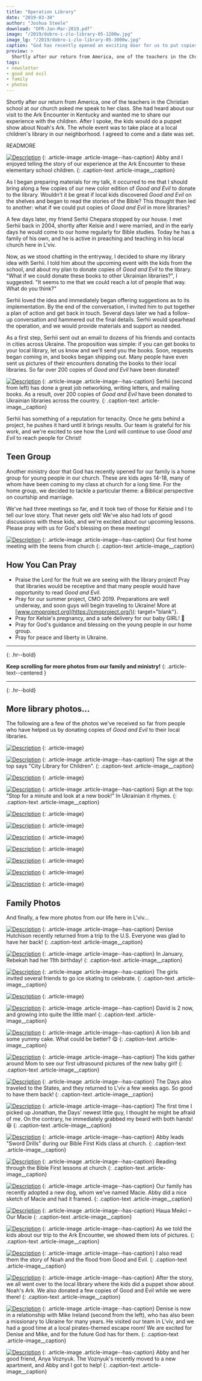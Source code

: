 ```yaml
---
title: "Operation Library"
date: "2019-03-30"
author: "Joshua Steele"
download: "OFR-Jan-Mar-2019.pdf"
image: "/2019/dobro-i-zlo-library-05-1200w.jpg"
image_lg: "/2019/dobro-i-zlo-library-05-3000w.jpg"
caption: "God has recently opened an exciting door for us to put copies of Good and Evil into Ukrainian libraries! Working with us to head up this project is our long-time friend, Serhii Chepara. Read on to learn how God is moving!"
preview: >
  Shortly after our return from America, one of the teachers in the Christian school at our church asked me speak to her class. She had heard about our visit to the Ark Encounter in Kentucky and wanted me to share our experience with the children. After I spoke, the kids would do a puppet show about Noah's Ark. The whole event was to take place at a local children's library in our neighborhood. I agreed to come and a date was set.
tags:
- newsletter
- good and evil
- family
- photos
---
```


Shortly after our return from America, one of the teachers in the Christian school at our church asked me speak to her class. She had heard about our visit to the Ark Encounter in Kentucky and wanted me to share our experience with the children. After I spoke, the kids would do a puppet show about Noah's Ark. The whole event was to take place at a local children's library in our neighborhood. I agreed to come and a date was set.

READMORE

[![Description](https://d21yo20tm8bmc2.cloudfront.net/2019/ark-story-03-700w.jpg)](https://d21yo20tm8bmc2.cloudfront.net/2019/ark-story-03-3000w.jpg)
{: .article-image .article-image--has-caption}
Abby and I enjoyed telling the story of our experience at the Ark Encounter to these elementary school children.
{: .caption-text .article-image__caption}

As I began preparing materials for my talk, it occurred to me that I should bring along a few copies of our new color edition of _Good and Evil_ to donate to the library. Wouldn't it be great if local kids discovered _Good and Evil_ on the shelves and began to read the stories of the Bible? This thought then led to another: what if we could put copies of _Good and Evil_ in more libraries?

A few days later, my friend Serhii Chepara stopped by our house. I met Serhii back in 2004, shortly after Kelsie and I were married, and in the early days he would come to our home regularly for Bible studies. Today he has a family of his own, and he is active in preaching and teaching in his local church here in L'viv.

Now, as we stood chatting in the entryway, I decided to share my library idea with Serhii. I told him about the upcoming event with the kids from the school, and about my plan to donate copies of _Good and Evil_ to the library. "What if we could donate these books to other Ukrainian libraries?", I suggested. "It seems to me that we could reach a lot of people that way. What do you think?"

Serhii loved the idea and immediately began offering suggestions as to its implementation. By the end of the conversation, I invited him to put together a plan of action and get back in touch. Several days later we had a follow-up conversation and hammered out the final details. Serhii would spearhead the operation, and we would provide materials and support as needed.

As a first step, Serhii sent out an email to dozens of his friends and contacts in cities across Ukraine. The proposition was simple: if you can get books to your local library, let us know and we'll send you the books. Soon, requests began coming in, and books began shipping out. Many people have even sent us pictures of their encounters donating the books to their local libraries. So far over 200 copies of _Good and Evil_ have been donated!

[![Description](https://d21yo20tm8bmc2.cloudfront.net/2019/operation-library-guys-700w.jpeg)](https://d21yo20tm8bmc2.cloudfront.net/2019/operation-library-guys-3000w.jpeg)
{: .article-image .article-image--has-caption}
Serhii (second from left) has done a great job networking, writing letters, and mailing books. As a result, over 200 copies of _Good and Evil_ have been donated to Ukrainian libraries across the country.
{: .caption-text .article-image__caption}

Serhii has something of a reputation for tenacity. Once he gets behind a project, he pushes it hard until it brings results. Our team is grateful for his work, and we're excited to see how the Lord will continue to use _Good and Evil_ to reach people for Christ!

## Teen Group

Another ministry door that God has recently opened for our family is a home group for young people in our church. These are kids ages 14-18, many of whom have been coming to my class at church for a long time. For the home group, we decided to tackle a particular theme: a Biblical perspective on courtship and marriage.

We've had three meetings so far, and it took two of those for Kelsie and I to tell our love story. That never gets old! We've also had lots of good discussions with these kids, and we're excited about our upcoming lessons. Please pray with us for God's blessing on these meetings!

[![Description](https://d21yo20tm8bmc2.cloudfront.net/2019/teen-group-700w.jpeg)](https://d21yo20tm8bmc2.cloudfront.net/2019/teen-group-3000w.jpeg)
{: .article-image .article-image--has-caption}
Our first home meeting with the teens from church
{: .caption-text .article-image__caption}

## How You Can Pray

* Praise the Lord for the fruit we are seeing with the library project! Pray that libraries would be receptive and that many people would have opportunity to read _Good and Evil_.
* Pray for our summer project, CMO 2019. Preparations are well underway, and soon guys will begin traveling to Ukraine! More at [www.cmoproject.org](https://cmoproject.org/){: target="blank"}.
* Pray for Kelsie's pregnancy, and a safe delivery for our baby GIRL! 💖
* Pray for God's guidance and blessing on the young people in our home group.
* Pray for peace and liberty in Ukraine.

---
{: .hr--bold}

**Keep scrolling for more photos from our family and ministry!**
{: .article-text--centered }

---
{: .hr--bold}

## More library photos...

The following are a few of the photos we've received so far from people who have helped us by donating copies of _Good and Evil_ to their local libraries.

[![Description](https://d21yo20tm8bmc2.cloudfront.net/2019/dobro-i-zlo-library-09-700w.jpg)](https://d21yo20tm8bmc2.cloudfront.net/2019/dobro-i-zlo-library-09-3000w.jpg)
{: .article-image}

[![Description](https://d21yo20tm8bmc2.cloudfront.net/2019/dobro-i-zlo-library-08-700w.jpg)](https://d21yo20tm8bmc2.cloudfront.net/2019/dobro-i-zlo-library-08-3000w.jpg)
{: .article-image .article-image--has-caption}
The sign at the top says "City Library for Children".
{: .caption-text .article-image__caption}

[![Description](https://d21yo20tm8bmc2.cloudfront.net/2019/dobro-i-zlo-library-10-700w.jpg)](https://d21yo20tm8bmc2.cloudfront.net/2019/dobro-i-zlo-library-10-3000w.jpg)
{: .article-image}

[![Description](https://d21yo20tm8bmc2.cloudfront.net/2019/dobro-i-zlo-library-02-700h.jpg)](https://d21yo20tm8bmc2.cloudfront.net/2019/dobro-i-zlo-library-02-3000h.jpg)
{: .article-image .article-image--has-caption}
Sign at the top: "Stop for a minute and look at a new book!" In Ukrainian it rhymes.
{: .caption-text .article-image__caption}

[![Description](https://d21yo20tm8bmc2.cloudfront.net/2019/dobro-i-zlo-library-14-700w.jpg)](https://d21yo20tm8bmc2.cloudfront.net/2019/dobro-i-zlo-library-14-3000w.jpg)
{: .article-image}

[![Description](https://d21yo20tm8bmc2.cloudfront.net/2019/dobro-i-zlo-library-11-700h.jpg)](https://d21yo20tm8bmc2.cloudfront.net/2019/dobro-i-zlo-library-11-3000h.jpg)
{: .article-image}

[![Description](https://d21yo20tm8bmc2.cloudfront.net/2019/dobro-i-zlo-library-13-700w.jpg)](https://d21yo20tm8bmc2.cloudfront.net/2019/dobro-i-zlo-library-13-3000w.jpg)
{: .article-image}

[![Description](https://d21yo20tm8bmc2.cloudfront.net/2019/dobro-i-zlo-library-12-700h.jpg)](https://d21yo20tm8bmc2.cloudfront.net/2019/dobro-i-zlo-library-12-3000h.jpg)
{: .article-image}

[![Description](https://d21yo20tm8bmc2.cloudfront.net/2019/dobro-i-zlo-library-15-700h.jpg)](https://d21yo20tm8bmc2.cloudfront.net/2019/dobro-i-zlo-library-15-3000h.jpg)
{: .article-image}

[![Description](https://d21yo20tm8bmc2.cloudfront.net/2019/dobro-i-zlo-library-03-700h.jpg)](https://d21yo20tm8bmc2.cloudfront.net/2019/dobro-i-zlo-library-03-3000h.jpg)
{: .article-image}

[![Description](https://d21yo20tm8bmc2.cloudfront.net/2019/dobro-i-zlo-library-16-700w.jpg)](https://d21yo20tm8bmc2.cloudfront.net/2019/dobro-i-zlo-library-16-3000w.jpg)
{: .article-image}

## Family Photos

And finally, a few more photos from our life here in L'viv...

[![Description](https://d21yo20tm8bmc2.cloudfront.net/2019/denise-airport-700w.jpeg)](https://d21yo20tm8bmc2.cloudfront.net/2019/denise-airport-3000w.jpeg)
{: .article-image .article-image--has-caption}
Denise Hutchison recently returned from a trip to the U.S. Everyone was glad to have her back!
{: .caption-text .article-image__caption}

[![Description](https://d21yo20tm8bmc2.cloudfront.net/2019/beka-birthday-01-700w.jpeg)](https://d21yo20tm8bmc2.cloudfront.net/2019/beka-birthday-01-3000w.jpeg)
{: .article-image .article-image--has-caption}
In January, Rebekah had her 11th birthday!
{: .caption-text .article-image__caption}

[![Description](https://d21yo20tm8bmc2.cloudfront.net/2019/beka-birthday-03-700w.jpeg)](https://d21yo20tm8bmc2.cloudfront.net/2019/beka-birthday-03-3000w.jpeg)
{: .article-image .article-image--has-caption}
The girls invited several friends to go ice skating to celebrate.
{: .caption-text .article-image__caption}

[![Description](https://d21yo20tm8bmc2.cloudfront.net/2019/beka-birthday-02-700w.jpeg)](https://d21yo20tm8bmc2.cloudfront.net/2019/beka-birthday-02-3000w.jpeg)
{: .article-image}

[![Description](https://d21yo20tm8bmc2.cloudfront.net/2019/david-little-man-700h.jpeg)](https://d21yo20tm8bmc2.cloudfront.net/2019/david-little-man-3000h.jpeg)
{: .article-image .article-image--has-caption}
David is 2 now, and growing into quite the little man!
{: .caption-text .article-image__caption}

[![Description](https://d21yo20tm8bmc2.cloudfront.net/2019/david-eats-cake-700w.jpeg)](https://d21yo20tm8bmc2.cloudfront.net/2019/david-eats-cake-3000w.jpeg)
{: .article-image .article-image--has-caption}
A lion bib and some yummy cake. What could be better? 😋
{: .caption-text .article-image__caption}

[![Description](https://d21yo20tm8bmc2.cloudfront.net/2019/first-baby-pics-700w.jpeg)](https://d21yo20tm8bmc2.cloudfront.net/2019/first-baby-pics-3000w.jpeg)
{: .article-image .article-image--has-caption}
The kids gather around Mom to see our first ultrasound pictures of the new baby girl!
{: .caption-text .article-image__caption}

[![Description](https://d21yo20tm8bmc2.cloudfront.net/2019/welcome-home-days-700w.jpeg)](https://d21yo20tm8bmc2.cloudfront.net/2019/welcome-home-days-3000w.jpeg)
{: .article-image .article-image--has-caption}
The Days also traveled to the States, and they returned to L'viv a few weeks ago. So good to have them back!
{: .caption-text .article-image__caption}

[![Description](https://d21yo20tm8bmc2.cloudfront.net/2019/jonathan-and-the-beard-700w.jpeg)](https://d21yo20tm8bmc2.cloudfront.net/2019/jonathan-and-the-beard-3000w.jpeg)
{: .article-image .article-image--has-caption}
The first time I picked up Jonathan, the Days' newest little guy, I thought he might be afraid of me. On the contrary, he immediately grabbed my beard with both hands! 😆
{: .caption-text .article-image__caption}

[![Description](https://d21yo20tm8bmc2.cloudfront.net/2019/abby-leads-sword-drills-700w.jpeg)](https://d21yo20tm8bmc2.cloudfront.net/2019/abby-leads-sword-drills-3000w.jpeg)
{: .article-image .article-image--has-caption}
Abby leads "Sword Drills" during our Bible First Kids class at church.
{: .caption-text .article-image__caption}

[![Description](https://d21yo20tm8bmc2.cloudfront.net/2019/bible-first-kids-reading-lesson-1-700w.jpeg)](https://d21yo20tm8bmc2.cloudfront.net/2019/bible-first-kids-reading-lesson-1-3000w.jpeg)
{: .article-image .article-image--has-caption}
Reading through the Bible First lessons at church
{: .caption-text .article-image__caption}

[![Description](https://d21yo20tm8bmc2.cloudfront.net/2019/abby-sketch-macie-700h.jpeg)](https://d21yo20tm8bmc2.cloudfront.net/2019/abby-sketch-macie-3000h.jpeg)
{: .article-image .article-image--has-caption}
Our family has recently adopted a new dog, whom we've named Macie. Abby did a nice sketch of Macie and had it framed.
{: .caption-text .article-image__caption}

[![Description](https://d21yo20tm8bmc2.cloudfront.net/2019/our-macie-700h.jpg)](https://d21yo20tm8bmc2.cloudfront.net/2019/our-macie-3000h.jpg)
{: .article-image .article-image--has-caption}
Наша Мейсі – Our Macie
{: .caption-text .article-image__caption}

[![Description](https://d21yo20tm8bmc2.cloudfront.net/2019/ark-story-01-700w.jpg)](https://d21yo20tm8bmc2.cloudfront.net/2019/ark-story-01-3000w.jpg)
{: .article-image .article-image--has-caption}
As we told the kids about our trip to the Ark Encounter, we showed them lots of pictures.
{: .caption-text .article-image__caption}

[![Description](https://d21yo20tm8bmc2.cloudfront.net/2019/ark-story-02-700h.jpg)](https://d21yo20tm8bmc2.cloudfront.net/2019/ark-story-02-3000h.jpg)
{: .article-image .article-image--has-caption}
I also read them the story of Noah and the flood from Good and Evil.
{: .caption-text .article-image__caption}

[![Description](https://d21yo20tm8bmc2.cloudfront.net/2019/ark-story-04-700w.jpg)](https://d21yo20tm8bmc2.cloudfront.net/2019/ark-story-04-3000w.jpg)
{: .article-image .article-image--has-caption}
After the story, we all went over to the local library where the kids did a puppet show about Noah's Ark. We also donated a few copies of Good and Evil while we were there!
{: .caption-text .article-image__caption}

[![Description](https://d21yo20tm8bmc2.cloudfront.net/2019/escape-room-700w.jpeg)](https://d21yo20tm8bmc2.cloudfront.net/2019/escape-room-3000w.jpeg)
{: .article-image .article-image--has-caption}
Denise is now in a relationship with Mike Ireland (second from the left), who has also been a missionary to Ukraine for many years. He visited our team in L'viv, and we had a good time at a local pirates-themed escape room! We are excited for Denise and Mike, and for the future God has for them.
{: .caption-text .article-image__caption}

[![Description](https://d21yo20tm8bmc2.cloudfront.net/2019/voznyuks-moving-day-700w.jpeg)](https://d21yo20tm8bmc2.cloudfront.net/2019/voznyuks-moving-day-3000w.jpeg)
{: .article-image .article-image--has-caption}
Abby and her good friend, Anya Voznyuk. The Voznyuk's recently moved to a new apartment, and Abby and I got to help!
{: .caption-text .article-image__caption}
